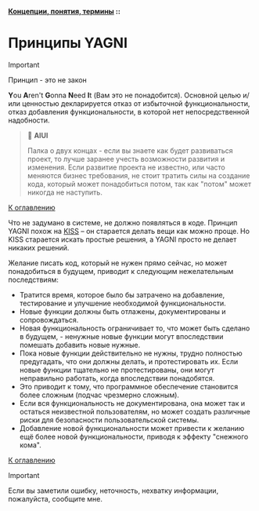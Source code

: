 **[Концепции, понятия, термины](../README.md#concepts) ::**
# Принципы YAGNI

> [!IMPORTANT]
> Принцип - это не закон

**Y**ou **A**ren't **G**onna **N**eed **I**t (Вам это не понадобится). Основной целью и/или ценностью декларируется отказ от избыточной функциональности, отказ добавления функциональности, в которой нет непосредственной надобности.

> :thinking: **AIUI**
>
> Палка о двух концах - если вы знаете как будет развиваться проект, то лучше заранее учесть возможности развития и изменения. Если развитие проекта не известно, или часто меняются бизнес требования, не стоит тратить силы на создание кода, который может понадобиться потом, так как "потом" может никогда не наступить.

[К оглавлению](../README.md#concepts)

Что не задумано в системе, не должно появляться в коде. Принцип YAGNI похож на [KISS](../concepts/kiss.md) – он старается делать вещи как можно проще. Но KISS старается искать простые решения, а YAGNI просто не делает никаких решений.

Желание писать код, который не нужен прямо сейчас, но может понадобиться в будущем, приводит к следующим нежелательным последствиям:
- Тратится время, которое было бы затрачено на добавление, тестирование и улучшение необходимой функциональности.
- Новые функции должны быть отлажены, документированы и сопровождаться.
- Новая функциональность ограничивает то, что может быть сделано в будущем, - ненужные новые функции могут впоследствии помешать добавить новые нужные.
- Пока новые функции действительно не нужны, трудно полностью предугадать, что они должны делать, и протестировать их. Если новые функции тщательно не протестированы, они могут неправильно работать, когда впоследствии понадобятся.
- Это приводит к тому, что программное обеспечение становится более сложным (подчас чрезмерно сложным).
- Если вся функциональность не документирована, она может так и остаться неизвестной пользователям, но может создать различные риски для безопасности пользовательской системы.
- Добавление новой функциональности может привести к желанию ещё более новой функциональности, приводя к эффекту "снежного кома".

[К оглавлению](../README.md#concepts)

> [!IMPORTANT]
> Если вы заметили ошибку, неточность, нехватку информации, пожалуйста, сообщите мне.
